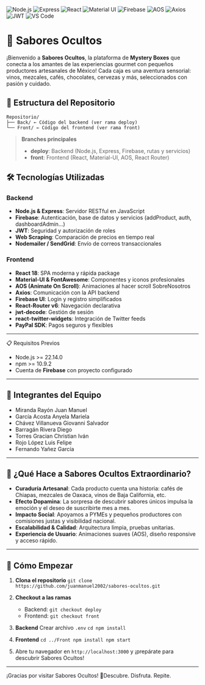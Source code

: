 ![Node.js](https://img.shields.io/badge/Node.js-339933?logo=node.js&logoColor=white)
![Express](https://img.shields.io/badge/Express-404D59?logo=express&logoColor=white)
![React](https://img.shields.io/badge/React-20232A?logo=react&logoColor=61DAFB)
![Material UI](https://img.shields.io/badge/Material%20UI-0081CB?logo=mui&logoColor=white)
![Firebase](https://img.shields.io/badge/Firebase-FFCA28?logo=firebase&logoColor=black)
![AOS](https://img.shields.io/badge/AOS-ED2E7E?logo=&logoColor=white)
![Axios](https://img.shields.io/badge/Axios-5A29E4?logo=axios&logoColor=white)
![JWT](https://img.shields.io/badge/JWT-000000?logo=JSON%20web%20tokens&logoColor=white)
![VS Code](https://img.shields.io/badge/VS%20Code-007ACC?logo=visual-studio-code&logoColor=white)



# 🚀 Sabores Ocultos
¡Bienvenido a **Sabores Ocultos**, la plataforma de **Mystery Boxes** que conecta a los amantes de las experiencias gourmet con pequeños productores artesanales de México! Cada caja es una aventura sensorial: vinos, mezcales, cafés, chocolates, cervezas y más, seleccionados con pasión y cuidado.

## 📂 Estructura del Repositorio  
```text
Repositorio/
├── Back/ ← Código del backend (ver rama deploy)
└── Front/ ← Código del frontend (ver rama front)
```

> **Branches principales**
> - **deploy**: Backend (Node.js, Express, Firebase, rutas y servicios)
> - **front**: Frontend (React, Material-UI, AOS, React Router)

## 🛠️ Tecnologías Utilizadas

### Backend

- **Node.js & Express**: Servidor RESTful en JavaScript
- **Firebase**: Autenticación, base de datos y servicios (addProduct, auth, dashboardAdmin…)
- **JWT**: Seguridad y autorización de roles
- **Web Scraping**: Comparación de precios en tiempo real
- **Nodemailer / SendGrid**: Envío de correos transaccionales
    

### Frontend

- **React 18**: SPA moderna y rápida package    
- **Material-UI & FontAwesome**: Componentes y iconos profesionales
- **AOS (Animate On Scroll)**: Animaciones al hacer scroll SobreNosotros
- **Axios**: Comunicación con la API backend
- **Firebase UI**: Login y registro simplificados
- **React-Router v6**: Navegación declarativa
- **jwt-decode**: Gestión de sesión
- **react-twitter-widgets**: Integración de Twitter feeds
- **PayPal SDK**: Pagos seguros y flexibles
    
---
📋 Requisitos Previos

- Node.js >= 22.14.0  
- npm >= 10.9.2  
- Cuenta de **Firebase** con proyecto configurado  

---

## 👥 Integrantes del Equipo

- Miranda Rayón Juan Manuel
- García Acosta Anyela Mariela
- Chávez Villanueva Giovanni Salvador
- Barragán Rivera Diego
- Torres Gracian Christian Iván
- Rojo López Luis Felipe
- Fernando Yañez García

---

## 🌟 ¿Qué Hace a Sabores Ocultos Extraordinario?

- **Curaduría Artesanal**: Cada producto cuenta una historia: cafés de Chiapas, mezcales de Oaxaca, vinos de Baja California, etc.
- **Efecto Dopamina**: La sorpresa de descubrir sabores únicos impulsa la emoción y el deseo de suscribirte mes a mes.
- **Impacto Social**: Apoyamos a PYMEs y pequeños productores con comisiones justas y visibilidad nacional.
- **Escalabilidad & Calidad**: Arquitectura limpia, pruebas unitarias.
- **Experiencia de Usuario**: Animaciones suaves (AOS), diseño responsive y acceso rápido.
  
---

## 🚀 Cómo Empezar
1. **Clona el repositorio**
  `git clone https://github.com/juanmanuel2002/sabores-ocultos.git`

3. **Checkout a las ramas**    
    - Backend: `git checkout deploy`
    - Frontend: `git checkout front`
        
4. **Backend**
    Crear archivo `.env`
    `cd npm install`
    
6. **Frontend**
    `cd ../Front npm install npm start`
  
7. Abre tu navegador en `http://localhost:3000` y ¡prepárate para descubrir Sabores Ocultos!
   
---
¡Gracias por visitar Sabores Ocultos! 🎉Descubre. Disfruta. Repite.
